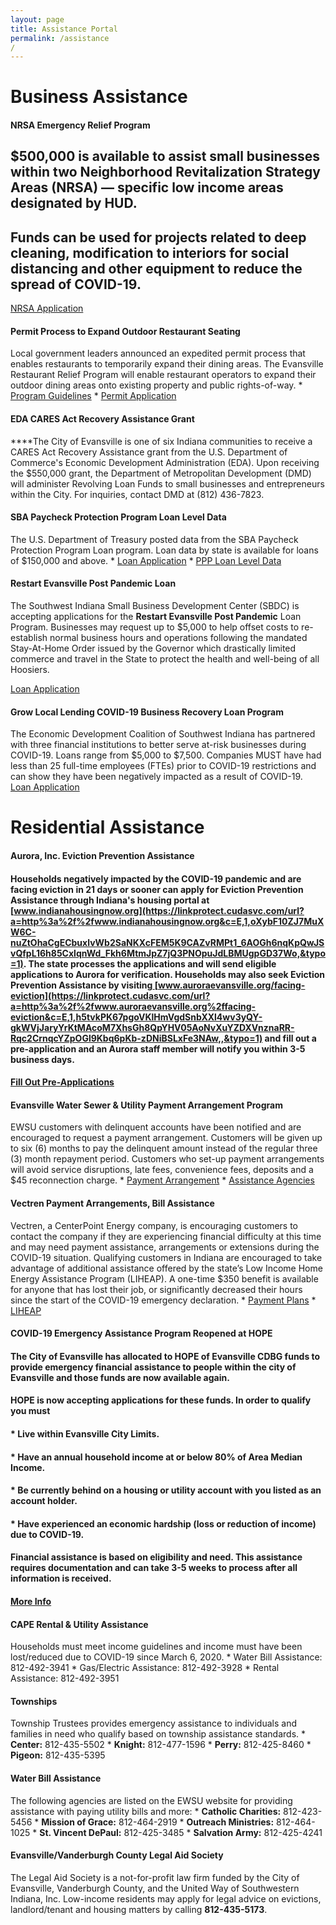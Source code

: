 ```yaml
---
layout: page
title: Assistance Portal
permalink: /assistance
/
---
```


# Business Assistance
#### **NRSA Emergency Relief Program**
## $500,000 is available to assist small businesses within two Neighborhood Revitalization Strategy Areas (NRSA) ― specific low income areas designated by HUD.
## Funds can be used for projects related to deep cleaning, modification to interiors for social distancing and other equipment to reduce the spread of COVID-19.
[NRSA Application](https://evansville.in.gov/city/department/index.php?structureid=128)
#### **Permit Process to Expand Outdoor Restaurant Seating**
Local government leaders announced an expedited permit process that enables restaurants to temporarily expand their dining areas.
The Evansville Restaurant Relief Program will enable restaurant operators to expand their outdoor dining areas onto existing property and public rights-of-way.
    *     [Program Guidelines](https://www.evansvillegov.org/egov/apps/document/center.egov?view=item%3Bid%3D6279)
    *     [Permit Application](https://www.evansvillegov.org/egov/apps/document/center.egov?view=item%3Bid%3D6290)

#### **EDA CARES Act Recovery Assistance Grant**
**﻿**The City of Evansville is one of six Indiana communities to receive a CARES Act Recovery Assistance grant from the U.S. Department of Commerce's Economic Development Administration (EDA).
Upon receiving the $550,000 grant, the Department of Metropolitan Development (DMD) will administer Revolving Loan Funds to small businesses and entrepreneurs within the City.
For inquiries, contact DMD at (812) 436-7823.
#### **SBA Paycheck Protection Program Loan Level Data**
The U.S. Department of Treasury posted data from the SBA Paycheck Protection Program Loan program.
Loan data by state is available for loans of $150,000 and above.
    *     [Loan Application](https://home.treasury.gov/system/files/136/Paycheck-Protection-Program-Application-3-30-2020-v3.pdf)
    *     [PPP Loan Level Data](https://home.treasury.gov/policy-issues/cares-act/assistance-for-small-businesses/sba-paycheck-protection-program-loan-level-data)
#### **Restart Evansville Post Pandemic Loan**
The Southwest Indiana Small Business Development Center (SBDC) is accepting applications for the **Restart Evansville Post Pandemic** Loan Program.
Businesses may request up to $5,000 to help offset costs to re-establish  normal business hours and operations following the mandated  Stay-At-Home Order issued by the Governor which drastically limited  commerce and travel in the State to protect the health and well-being of  all Hoosiers.

[Loan Application](https://github.com/cityofevansville/covid-19/blob/master/reopen-evansville/2020%20COVID%20REPP%20Loan%20Program%20Application.docx?raw=true)

#### **Grow Local Lending COVID-19 Business Recovery Loan Program**
The Economic Development Coalition of Southwest Indiana has partnered with three financial institutions to better serve at-risk businesses during COVID-19.
Loans range from $5,000 to $7,500. Companies MUST have had less than 25 full-time employees (FTEs) prior to COVID-19 restrictions and can show they have been negatively impacted as a result of COVID-19.
[Loan Application](https://www.southwestindiana.org/covid19-loans/)
# Residential Assistance
#### **Aurora, Inc. Eviction Prevention Assistance**
#### Households negatively impacted by the COVID-19 pandemic and are facing eviction in 21 days or sooner can apply for Eviction Prevention Assistance through Indiana's housing portal at[ ](https://linkprotect.cudasvc.com/url?a=http%3a%2f%2fwww.indianahousingnow.org&c=E,1,oXybF10ZJ7MuXW6C-nuZtOhaCgECbuxlvWb2SaNKXcFEM5K9CAZvRMPt1_6AOGh6nqKpQwJSvQfpL16h85CxlqnWd_Fkh6MtmJpZ7jQ3PNOpuJdLBMUgpGD37Wo,&typo=1)[www.indianahousingnow.org](https://linkprotect.cudasvc.com/url?a=http%3a%2f%2fwww.indianahousingnow.org&c=E,1,oXybF10ZJ7MuXW6C-nuZtOhaCgECbuxlvWb2SaNKXcFEM5K9CAZvRMPt1_6AOGh6nqKpQwJSvQfpL16h85CxlqnWd_Fkh6MtmJpZ7jQ3PNOpuJdLBMUgpGD37Wo,&typo=1).  The state processes the applications and will send eligible applications to Aurora for verification. Households may also seek Eviction Prevention Assistance by visiting[ ](https://linkprotect.cudasvc.com/url?a=http%3a%2f%2fwww.auroraevansville.org%2ffacing-eviction&c=E,1,h5tvkPK67pgoVKlHmVgdSnbXXl4wv3yQY-gkWVjJaryYrKtMAcoM7XhsGh8QpYHV05AoNvXuYZDXVnznaRR-Rqc2CrnqcYZpOGl9Kbq6pKb-zDNiBSLxFe3NAw,,&typo=1)[www.auroraevansville.org/facing-eviction](https://linkprotect.cudasvc.com/url?a=http%3a%2f%2fwww.auroraevansville.org%2ffacing-eviction&c=E,1,h5tvkPK67pgoVKlHmVgdSnbXXl4wv3yQY-gkWVjJaryYrKtMAcoM7XhsGh8QpYHV05AoNvXuYZDXVnznaRR-Rqc2CrnqcYZpOGl9Kbq6pKb-zDNiBSLxFe3NAw,,&typo=1) and fill out a pre-application and an Aurora staff member will notify you within 3-5 business days.
#### [Fill Out Pre-Applications](https://auroraevansville.org/facing-eviction/)
#### **Evansville Water Sewer &amp; Utility Payment Arrangement Program**
EWSU customers with delinquent accounts have been notified and are encouraged to request a payment arrangement. Customers will be given up to six (6) months to pay the delinquent amount instead of the regular three (3) month repayment period. Customers who set-up payment arrangements will avoid service disruptions, late fees, convenience fees, deposits and a $45 reconnection charge.
    *     [Payment Arrangement](https://www.evansvillegov.org/egov/apps/action/center.egov?view=form%3Bpage%3D1%3Bid%3D145)
    *     [Assistance Agencies](https://www.evansvillegov.org/egov/documents/1595883711_15904.pdf)
#### **Vectren Payment Arrangements, Bill Assistance**
Vectren, a CenterPoint Energy company, is encouraging customers to contact the company if they are experiencing financial difficulty at this time and may need payment assistance, arrangements or extensions during the COVID-19 situation.
Qualifying customers in Indiana are encouraged to take advantage of additional assistance offered by the state’s Low Income Home Energy Assistance Program (LIHEAP). A one-time $350 benefit is available for anyone that has lost their job, or significantly decreased their hours since the start of the COVID-19 emergency declaration. 
    *     [Payment Plans](https://www.vectren.com/billing/plans)
    *     [LIHEAP](https://www.in.gov/ihcda/4067.htm)
#### **COVID-19 Emergency Assistance Program Reopened at HOPE**
#### The City of Evansville has allocated to HOPE of Evansville CDBG funds to provide emergency financial assistance to people within the city of Evansville and those funds are now available again.
#### HOPE is now accepting applications for these funds. In order to qualify you must
####     *     Live within Evansville City Limits.
####     *     Have an annual household income at or below 80% of Area Median Income.
####     *     Be currently behind on a housing or utility account with you listed as an account holder.
####     *     Have experienced an economic hardship (loss or reduction of income) due to COVID-19.
#### Financial assistance is based on eligibility and need. This assistance requires documentation and can take 3-5 weeks to process after all information is received.
#### [More Info](https://hopeofevansville.org/blog/2020/12/7/covid19-emergency-assistance-program-reopened-at-hope)
#### **CAPE Rental &amp; Utility Assistance**
Households must meet income guidelines and income must have been lost/reduced due to COVID-19 since March 6, 2020.
    *     Water Bill Assistance: 812-492-3941
    *     Gas/Electric Assistance: 812-492-3928
    *     Rental Assistance: 812-492-3951 
#### **Townships**
Township Trustees provides emergency assistance to individuals and  families in need who qualify based on township assistance standards. 
    *     **Center:** 812-435-5502
    *     **Knight:** 812-477-1596
    *     **Perry:** 812-425-8460
    *     **Pigeon:** 812-435-5395
#### **Water Bill Assistance**
The following agencies are listed on the EWSU website for providing assistance with paying utility bills and more:
    *     **Catholic Charities:** 812-423-5456
    *     **Mission of Grace:** 812-464-2919
    *     **﻿Outreach Ministries:** 812-464-1025
    *     **St. Vincent DePaul:** 812-425-3485
    *     **Salvation Army:** 812-425-4241
#### **Evansville/Vanderburgh County Legal Aid Society**
The Legal Aid Society is a not-for-profit law firm funded by the City of Evansville, Vanderburgh County, and the United Way of Southwestern Indiana, Inc.
Low-income residents may apply for legal advice on evictions, landlord/tenant and housing matters by calling **812-435-5173**.